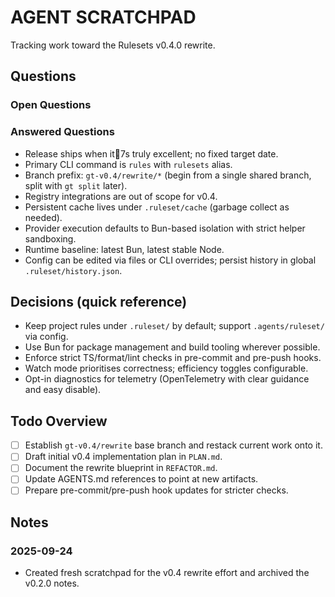 # AGENT SCRATCHPAD

Tracking work toward the Rulesets v0.4.0 rewrite.

## Questions

### Open Questions

<!-- Add open questions as list items -->

### Answered Questions

- Release ships when it7s truly excellent; no fixed target date.
- Primary CLI command is `rules` with `rulesets` alias.
- Branch prefix: `gt-v0.4/rewrite/*` (begin from a single shared branch, split with `gt split` later).
- Registry integrations are out of scope for v0.4.
- Persistent cache lives under `.ruleset/cache` (garbage collect as needed).
- Provider execution defaults to Bun-based isolation with strict helper sandboxing.
- Runtime baseline: latest Bun, latest stable Node.
- Config can be edited via files or CLI overrides; persist history in global `.ruleset/history.json`.

## Decisions (quick reference)

- Keep project rules under `.ruleset/` by default; support `.agents/ruleset/` via config.
- Use Bun for package management and build tooling wherever possible.
- Enforce strict TS/format/lint checks in pre-commit and pre-push hooks.
- Watch mode prioritises correctness; efficiency toggles configurable.
- Opt-in diagnostics for telemetry (OpenTelemetry with clear guidance and easy disable).

## Todo Overview

- [ ] Establish `gt-v0.4/rewrite` base branch and restack current work onto it.
- [ ] Draft initial v0.4 implementation plan in `PLAN.md`.
- [ ] Document the rewrite blueprint in `REFACTOR.md`.
- [ ] Update AGENTS.md references to point at new artifacts.
- [ ] Prepare pre-commit/pre-push hook updates for stricter checks.

## Notes

### 2025-09-24

- Created fresh scratchpad for the v0.4 rewrite effort and archived the v0.2.0 notes.
